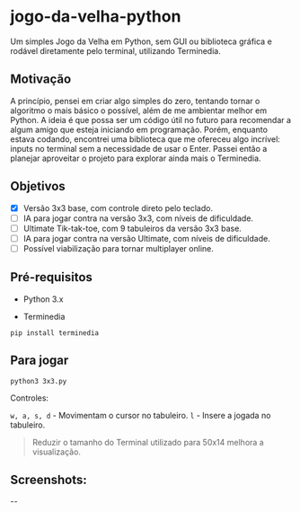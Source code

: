 # jogo-da-velha-python
Um simples Jogo da Velha em Python, sem GUI ou biblioteca gráfica e rodável diretamente pelo terminal, utilizando Terminedia.

## Motivação
A princípio, pensei em criar algo simples do zero, tentando tornar o algoritmo o mais básico o possível, além de me ambientar melhor em Python. A ideia é que possa ser um código útil no futuro para recomendar a algum amigo que esteja iniciando em programação. 
Porém, enquanto estava codando, encontrei uma biblioteca que me ofereceu algo incrível: inputs no terminal sem a necessidade de usar o Enter. Passei então a planejar aproveitar o projeto para explorar ainda mais o Terminedia. 

## Objetivos
- [x]  Versão 3x3 base, com controle direto pelo teclado.
- [ ] IA para jogar contra na versão 3x3, com níveis de dificuldade.
- [ ] Ultimate Tik-tak-toe, com 9 tabuleiros da versão 3x3 base.
- [ ] IA para jogar contra na versão Ultimate, com níveis de dificuldade.
- [ ] Possível viabilização para tornar multiplayer online.

## Pré-requisitos
* Python 3.x    

* Terminedia
```
pip install terminedia
```

## Para jogar
```
python3 3x3.py
```
Controles:

`w, a, s, d` -  Movimentam o cursor no tabuleiro.
`l` - Insere a jogada no tabuleiro.

>Reduzir o tamanho do Terminal utilizado para 50x14 melhora a visualização.

## Screenshots:
--